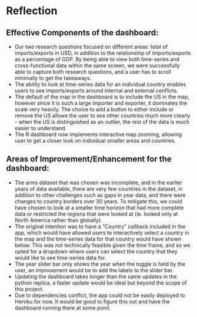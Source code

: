 # Reflection

## Effective Components of the dashboard:
-	Our two research questions focused on different areas: total of imports/exports in USD, in addition to the relationship of imports/exports as a percentage of GDP. By being able to view both time-series and cross-functional data within the same screen, we were successfully able to capture both research questions, and a user has to scroll minimally to get the takeaways.
-	The ability to look at time-series data for an individual country enables users to see imports/exports around internal and external conflicts.
- The default of the map in the dashboard is to include the US in the map, however since it is such a large importer and exporter, it dominates the scale very heavily. The choice to add a button to either include or remove the US allows the user to see other countries much more clearly - when the US is distinguished as an outlier, the rest of the data is much easier to understand.
- The R dashboard now implements interactive map zooming, allowing user to get a closer look on individual smaller areas and countries. 


## Areas of Improvement/Enhancement for the dashboard:
-	The arms dataset that was chosen was incomplete, and in the earlier years of data available, there are very few countries in the dataset, in addition to other challenges such as gaps in year data, and there were changes to country borders over 30 years. To mitigate this, we could have chosen to look at a smaller time horizon that had more complete data or restricted the regions that were looked at (ie. looked only at North America rather than globally). 
-	The original intention was to have a “Country” callback included in the app, which would have allowed users to interactively select a country in the map and the time-series data for that country would have shown below. This was not technically feasible given the time frame, and so we opted for a dropdown where users can select the country that they would like to see time-series data for.
- The year slider bar only shows the year when the toggle is held by the user, an improvement would be to add the labels to the slider bar. 
- Updating the dashboard takes longer than the same updates in the python replica, a faster update would be ideal but beyond the scope of this project. 
- Due to dependencies conflict, the app could not be easily deployed to Heroku for now. It would be good to figure this out and have the dashboard running there at some point.
